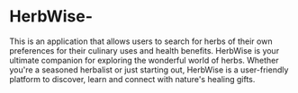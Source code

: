 # HerbWise-
This is an application that allows users to search for herbs of their own preferences for their culinary uses and health benefits.
HerbWise is your ultimate companion for exploring the wonderful world of herbs.
Whether you're a seasoned herbalist or just starting out, HerbWise is a user-friendly platform to discover, learn and connect with nature's healing gifts.

